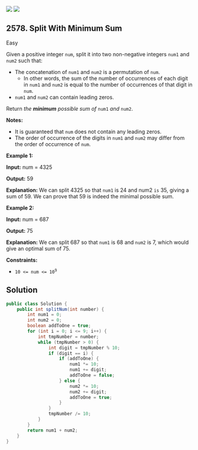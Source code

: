 [![](https://img.shields.io/github/stars/javadev/LeetCode-in-Java?label=Stars&style=flat-square)](https://github.com/javadev/LeetCode-in-Java)
[![](https://img.shields.io/github/forks/javadev/LeetCode-in-Java?label=Fork%20me%20on%20GitHub%20&style=flat-square)](https://github.com/javadev/LeetCode-in-Java/fork)

## 2578\. Split With Minimum Sum

Easy

Given a positive integer `num`, split it into two non-negative integers `num1` and `num2` such that:

*   The concatenation of `num1` and `num2` is a permutation of `num`.
    *   In other words, the sum of the number of occurrences of each digit in `num1` and `num2` is equal to the number of occurrences of that digit in `num`.
*   `num1` and `num2` can contain leading zeros.

Return _the **minimum** possible sum of_ `num1` _and_ `num2`.

**Notes:**

*   It is guaranteed that `num` does not contain any leading zeros.
*   The order of occurrence of the digits in `num1` and `num2` may differ from the order of occurrence of `num`.

**Example 1:**

**Input:** num = 4325

**Output:** 59

**Explanation:** We can split 4325 so that `num1` is 24 and num2 `is` 35, giving a sum of 59. We can prove that 59 is indeed the minimal possible sum.

**Example 2:**

**Input:** num = 687

**Output:** 75

**Explanation:** We can split 687 so that `num1` is 68 and `num2` is 7, which would give an optimal sum of 75.

**Constraints:**

*   <code>10 <= num <= 10<sup>9</sup></code>

## Solution

```java
public class Solution {
    public int splitNum(int number) {
        int num1 = 0;
        int num2 = 0;
        boolean addToOne = true;
        for (int i = 0; i <= 9; i++) {
            int tmpNumber = number;
            while (tmpNumber > 0) {
                int digit = tmpNumber % 10;
                if (digit == i) {
                    if (addToOne) {
                        num1 *= 10;
                        num1 += digit;
                        addToOne = false;
                    } else {
                        num2 *= 10;
                        num2 += digit;
                        addToOne = true;
                    }
                }
                tmpNumber /= 10;
            }
        }
        return num1 + num2;
    }
}
```
